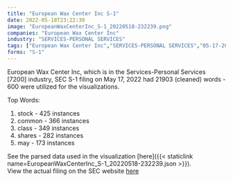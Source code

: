 ```yaml
---
title: "European Wax Center Inc S-1"
date: 2022-05-18T23:22:39
image: "EuropeanWaxCenterInc_S-1_20220518-232239.png"
companies: "European Wax Center Inc"
industry: "SERVICES-PERSONAL SERVICES"
tags: ["European Wax Center Inc","SERVICES-PERSONAL SERVICES","05-17-2022","S-1"]
forms: "S-1"
---
```

European Wax Center Inc, which is in the Services-Personal Services [7200] industry, SEC S-1 filing on May 17, 2022 had 21903 (cleaned) words - 600 were utilized for the visualizations.

Top Words:
1. stock - 425 instances
2. common - 366 instances
3. class - 349 instances
4. shares - 282 instances
5. may - 173 instances


See the parsed data used in the visualization [here]({{< staticlink name=EuropeanWaxCenterInc_S-1_20220518-232239.json >}}).  
View the actual filing on the SEC website [here](https://www.sec.gov/Archives/edgar/data/1856236/0001104659-22-061943.txt)